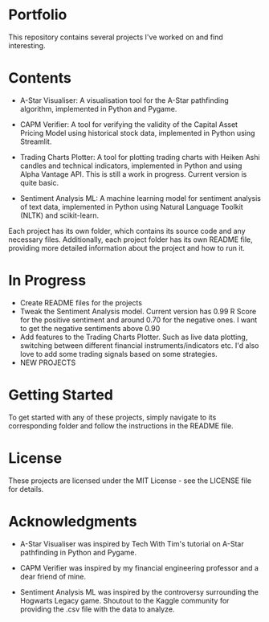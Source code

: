 # Portfolio
This repository contains several projects I've worked on and find interesting.

# Contents
* A-Star Visualiser: A visualisation tool for the A-Star pathfinding algorithm, implemented in Python and Pygame.

* CAPM Verifier: A tool for verifying the validity of the Capital Asset Pricing Model using historical stock data, implemented in Python using Streamlit.

* Trading Charts Plotter: A tool for plotting trading charts with Heiken Ashi candles and technical indicators, implemented in Python and using Alpha Vantage API. This is still a work in progress. Current version is quite basic.

* Sentiment Analysis ML: A machine learning model for sentiment analysis of text data, implemented in Python using Natural Language Toolkit (NLTK) and scikit-learn. 

Each project has its own folder, which contains its source code and any necessary files. Additionally, each project folder has its own README file, providing more detailed information about the project and how to run it.

# In Progress
* Create README files for the projects
* Tweak the Sentiment Analysis model. Current version has 0.99 R Score for the positive sentiment and around 0.70 for the negative ones. I want to get the negative sentiments above 0.90
* Add features to the Trading Charts Plotter. Such as live data plotting, switching between different financial instruments/indicators etc. I'd also love to add some trading signals based on some strategies.
* NEW PROJECTS

# Getting Started
To get started with any of these projects, simply navigate to its corresponding folder and follow the instructions in the README file.

# License
These projects are licensed under the MIT License - see the LICENSE file for details.

# Acknowledgments
* A-Star Visualiser was inspired by Tech With Tim's tutorial on A-Star pathfinding in Python and Pygame.

* CAPM Verifier was inspired by my financial engineering professor and a dear friend of mine. 

* Sentiment Analysis ML was inspired by the controversy surrounding the Hogwarts Legacy game. Shoutout to the Kaggle community for providing the .csv file with the data to analyze.
